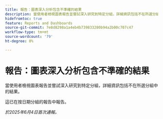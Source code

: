 ```yaml
---
title: 報告：圖表深入分析包含不準確的結果
description: 當使用者檢視圖表報告並嘗試深入研究到特定分組，詳細資訊包括不在所選分組中的結果。
hidefromtoc: true
feature: Reports and Dashboards
source-git-commit: 7e8d8298a1a4eb4b739833280b94a2b00c707c47
workflow-type: tm+mt
source-wordcount: '79'
ht-degree: 0%

---
```



# 報告：圖表深入分析包含不準確的結果

當使用者檢視圖表報告並嘗試深入研究到特定分組，詳細資訊包括不在所選分組中的結果。

這已在按日期分組的報告中報告。

_於2025年6月4日首次通報。_
